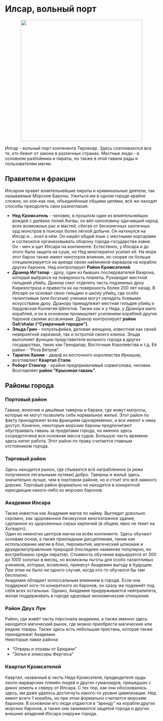 # Илсар, вольный порт
<p style="text-align: center">
  <img style="height: 400px" src="./_media/locations/ilsar.map.png"/>
</p>

Илсар - вольный порт континента Тирленар. Здесь скапливаются все те, кто бежит от закона в различных странах.
Местные люди - в основном разбойники и пираты, но также в этой гавани рады и пользователям магии.

## Правители и фракции
Илсаром правят влиятельнейшие пираты и криминальные деятели, так называемые Морские Бароны. Ужиться им в одном городе крайне сложно, но кое-как
они, объединённые общими целями, всё же находят способы преодолеть свои разногласия.
- **Нед Кромсатель** - человек, в прошлом один из влиятельнейших вождей с далёких полей Ангвы, он вёл наполовину одичавший народ всех возможных рас
и мастей, сбегая от бесконечных хаотичных орд монстров в поисках более лёгкой добычи. Он наткнулся на Илсар и… осел в нём. Он нашёл общий язык
с местными корсарами и согласился организовывать оборону города-государства извне. Он - меч и щит Илсара на континенте. Естествнно, у Илсара и
до этого была защита на суше, но Нед многократно усилил её. На море этот барон также имеет некоторое влияние, но скорее он больше специализируется
на аренде своих наёмников-варваров на корабли других баронов. Нед контролирует **Район Кромсателей**.
- **Дранор Ил’талар** - дроу, один из бывших последователей Ваэрона, который выбрался на поверхность планеты. Руководит местной гильдией
убийц. Дранор смог отделить часть подземных дроу Кириэлстраза и привести их на поверхность более 200 лет назад. В Илсаре он основал свою
гильдию и школу убийц, где особо талантливые (или богатые) ученики могут овладеть боевыми искусствами дроу. Дранору принадлежит местная гильдия
убийц и бардовская Коллегия Шёпотов. Также как и у Неда, у Дранора мало кораблей, и он в основном промышляет усилением кораблей других баронов
своими ассасинами. Дранор контролирует **район Gah’shalar (“Сумрачный городок”)**.
- **Эльда Грин** - полуэльфийка, деловая женщина, известная как своей невероятной харизмой, так и остротой своего клинка.
Эльда выполняет функции представителя вольного города в других государствах, таких как Гвендалар, Восточные Королевства и т.д. Её район -
“Роза Ветров”.
- **Тарагон Халим** - дварф из восточного королевства Иркашир, возглавляет **Квартал Стали**.
- **Роберт Стингер** - крайне предприимчивый сорвиголова, человек. Возглавляет **район “Крысиная гавань”**.

## Районы города
### Портовый район
Гавани, вонючие и дешёвые таверны и бараки, где живут матросы, которые не могут позволить себе нормальное жильё. Этот район по факту
принадлежит всем фракциям одновременно, и все имеют к нему доступ. Конечно, некоторые морские бароны предпочитают обустраивать гавань за
пределами города, но именно здесь сосредоточена вся основная масса судов. Большую часть времени здесь кипит работа. Этот район по праву
считается главным отстойником города.

### Торговый район
Здесь находится рынок, где сбывается всё награбленное (и реже полученное легальными путями) добро. Таверны и жильё здесь
значительно лучше, чем в портовом районе, но и стоит это всё намного дороже. Торговый район формально не находится в конкретной юрисдикции
какого-либо из морских баронов.

### Академия Илсара
Также известна как Академия магов по найму. Выглядит довольно скромно, как здоровенное бесвкусное многоэтажное здание, сделанное из здоровенных
серых кирпичей (в общем, явно не тянет на Хогвартс).  
Один из немногих центров магии на всём континенте. Здесь обучают основам основ, а также прикладным дисциплинам, таким как использование
магии в бою, пиромантия, магический шпионаж и друидизм/управление природой (последнее наименее популярно, но востребовано среди пиратов).
Стоимость обучения варьируется от 300 до 1000 золотых в месяц, но возможны льготы для особо талантливых учеников, которые, возможно, принесут
Академии выгоду в будущем. При этом не было ни одного случая, когда кто-то обучался бы там бесплатно.  
Академия обладает колоссальным влиянием в городе. Если она поддержит кого-то конкретного из баронов, он сразу же подомнёт под себя всех
остальных. Однако, Академия придерживается нейтралитета, желая поддерживать в городе здоровые экономические отношения.

### Район Двух Лун
Район, где живёт часть персонала академии, а также именно здесь находится магический рынок, где можно приобрести магические или
редкие товары. Также здесь есть небольшая пристань, которая также принадлежит Академии.  
Некоторые лавки района:
- “Отвары и отравы от Бридани”
- “Зелья и эликсиры Фергюса”

### Квартал Кромсателей
Квартал, названный в честь Неда Кромсателя, предводителя орды около-варварских племён людей и других гуманоидов, пришедших с диких земель к
северу от Илсара. С тех пор, как они обосновались здесь, им даже удалось достигнуть какого-то уровня цивилизации.
Нед имеет всего 1 корабль, но при этом формально считается морским бароном. В основном его люди отдаются в “аренду” на корабли других морских
баронов, а также они занимаются защитой города и других внешних владений Илсара снаружи города.
